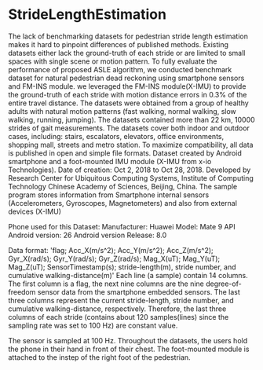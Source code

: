 # StrideLengthEstimation
The lack of benchmarking datasets for pedestrian stride length estimation makes it hard to pinpoint differences of published methods. Existing datasets either lack the ground-truth of each stride or are limited to small spaces with single scene or motion pattern. To fully evaluate the performance of proposed ASLE algorithm, we conducted benchmark dataset for natural pedestrian dead reckoning using smartphone sensors and FM-INS module. we leveraged the FM-INS module(X-IMU) to provide the ground-truth of each stride with motion distance errors in 0.3% of the entire travel distance. The datasets were obtained from a group of healthy adults with natural motion patterns (fast walking, normal walking, slow walking, running, jumping). The datasets contained more than 22 km, 10000 strides of gait measurements. The datasets cover both indoor and outdoor cases, including: stairs, escalators, elevators, office environments, shopping mall, streets and metro station. To maximize compatibility, all data is published in open and simple file formats. 
Dataset created by Android smartphone and a foot-mounted IMU module (X-IMU from x-io Technologies).
Date of creation: Oct 2, 2018 to Oct 28, 2018.
Developed by Research Center for Ubiquitous Computing Systems, Institute of Computing Technology Chinese Academy of Sciences, Beijing, China.
The sample program stores information from Smartphone internal sensors (Accelerometers, Gyroscopes, Magnetometers) and also from external devices (X-IMU)

Phone used for this Dataset:
Manufacturer: Huawei
Model: Mate 9
API Android version: 26
Android version Release: 8.0

Data format: 'flag; Acc_X(m/s^2); Acc_Y(m/s^2); Acc_Z(m/s^2); Gyr_X(rad/s); Gyr_Y(rad/s); Gyr_Z(rad/s); Mag_X(uT); Mag_Y(uT); Mag_Z(uT); SensorTimestamp(s); stride-length(m), stride number, and cumulative walking-distance(m)'
Each line (a sample) contain 14 columns. The first column is a flag, the next nine columns are the nine degree-of-freedom sensor data from the smartphone embedded sensors. The last three columns represent the current stride-length, stride number, and cumulative walking-distance, respectively. Therefore, the last three columns of each stride (contains about 120 samples(lines) since the sampling rate was set to 100 Hz) are constant value.

The sensor is sampled at 100 Hz.
Throughout the datasets, the users hold the phone in their hand in front of their chest. 
The foot-mounted module is attached to the instep of the right foot of the pedestrian.
